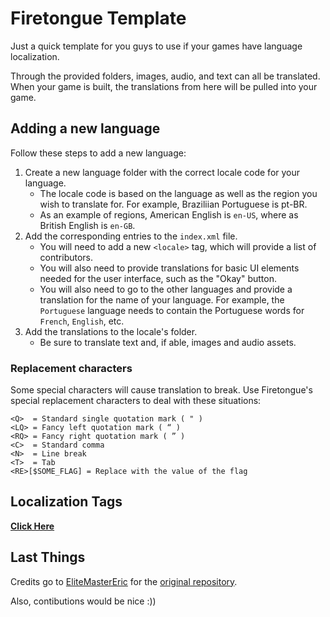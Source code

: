 # Firetongue Template

Just a quick template for you guys to use if your games have language localization.

Through the provided folders, images, audio, and text can all be translated.
When your game is built, the translations from here will be pulled into your game.

## Adding a new language

Follow these steps to add a new language:
1. Create a new language folder with the correct locale code for your language.
	- The locale code is based on the language as well as the region you wish to translate for. For example, Braziliian Portuguese is pt-BR.
	- As an example of regions, American English is `en-US`, where as British English is `en-GB`.
2. Add the corresponding entries to the `index.xml` file.
	- You will need to add a new `<locale>` tag, which will provide a list of contributors.
	- You will also need to provide translations for basic UI elements needed for the user interface, such as the "Okay" button.
	- You will also need to go to the other languages and provide a translation for the name of your language. For example, the `Portuguese` language needs to contain the Portuguese words for `French`, `English`, etc.
3. Add the translations to the locale's folder.
	- Be sure to translate text and, if able, images and audio assets.

### Replacement characters

Some special characters will cause translation to break. Use Firetongue's special replacement characters to deal with these situations:

```
<Q>  = Standard single quotation mark ( " )
<LQ> = Fancy left quotation mark ( “ )
<RQ> = Fancy right quotation mark ( ” )
<C>  = Standard comma
<N>  = Line break
<T>  = Tab
<RE>[$SOME_FLAG] = Replace with the value of the flag
```

## Localization Tags
[**Click Here**](https://docs.google.com/document/d/e/2PACX-1vT8orEEu-Tpsnd_wjdZk9BHcVAgpuDczHEJRUm_kHRH4Ln07QgyYwMDNYrnsmCObAh_2PxQNYXSNjk4/pub)

## Last Things

Credits go to [EliteMasterEric](https://github.com/EliteMasterEric) for the [original repository](https://github.com/EnigmaEngine/EnigmaTranslation).

Also, contibutions would be nice :))
